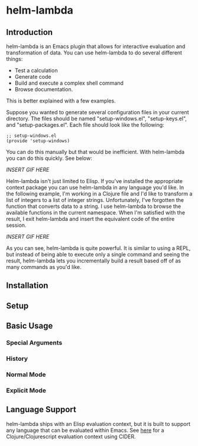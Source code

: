 # helm-lambda #

## Introduction ##

helm-lambda is an Emacs plugin that allows for interactive evaluation and transformation of data.  You can use helm-lambda to do several different things:

* Test a calculation
* Generate code
* Build and execute a complex shell command
* Browse documentation.

This is better explained with a few examples.

Suppose you wanted to generate several configuration files in your current directory.  The files should be named "setup-windows.el", "setup-keys.el", and "setup-packages.el".  Each file should look like the following:
```
;; setup-windows.el
(provide 'setup-windows)
```

You can do this manually but that would be inefficient.  With helm-lambda you can do this quickly.  See below:

*INSERT GIF HERE*

Helm-lambda isn't just limited to Elisp.  If you've installed the appropriate context package you can use helm-lambda in any language you'd like.  In the following example, I'm working in a Clojure file and I'd like to transform a list of integers to a list of integer strings.  Unfortunately, I've forgotten the function that converts data to a string.  I use helm-lambda to browse the available functions in the current namespace.  When I'm satisfied with the result, I exit helm-lambda and insert the equivalent code of the entire session.

*INSERT GIF HERE*

As you can see, helm-lambda is quite powerful.  It is similar to using a REPL, but instead of being able to execute only a single command and seeing the result, helm-lambda lets you incrementally build a result based off of as many commands as you'd like.

## Installation ##
## Setup ##
## Basic Usage ##
### Special Arguments ###
### History ###
### Normal Mode ###
### Explicit Mode ###
## Language Support ##
helm-lambda ships with an Elisp evaluation context, but it is built to support any language that can be evaluated within Emacs.  See [here](https://github.com/seanirby/helm-lambda-context-cider) for a Clojure/Clojurescript evaluation context using CIDER.

